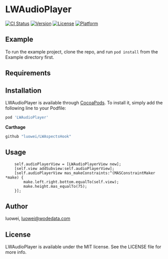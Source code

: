 # LWAudioPlayer

[![CI Status](https://img.shields.io/travis/luowei/LWAudioPlayer.svg?style=flat)](https://travis-ci.org/luowei/LWAudioPlayer)
[![Version](https://img.shields.io/cocoapods/v/LWAudioPlayer.svg?style=flat)](https://cocoapods.org/pods/LWAudioPlayer)
[![License](https://img.shields.io/cocoapods/l/LWAudioPlayer.svg?style=flat)](https://cocoapods.org/pods/LWAudioPlayer)
[![Platform](https://img.shields.io/cocoapods/p/LWAudioPlayer.svg?style=flat)](https://cocoapods.org/pods/LWAudioPlayer)

## Example

To run the example project, clone the repo, and run `pod install` from the Example directory first.

## Requirements

## Installation

LWAudioPlayer is available through [CocoaPods](https://cocoapods.org). To install
it, simply add the following line to your Podfile:

```ruby
pod 'LWAudioPlayer'
```

**Carthage**
```ruby
github "luowei/LWAspectsHook"
```

## Usage

```OC
    self.audioPlayerView = [LWAudioPlayerView new];
    [self.view addSubview:self.audioPlayerView];
    [self.audioPlayerView mas_makeConstraints:^(MASConstraintMaker *make) {
        make.left.right.bottom.equalTo(self.view);
        make.height.mas_equalTo(75);
    }];
```

## Author

luowei, luowei@wodedata.com

## License

LWAudioPlayer is available under the MIT license. See the LICENSE file for more info.

